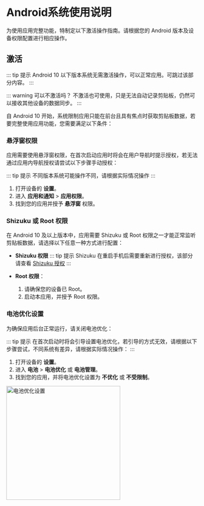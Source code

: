 # Android系统使用说明

为使用应用完整功能，特制定以下激活操作指南。请根据您的 Android 版本及设备权限配置进行相应操作。

## 激活

::: tip 提示
Android 10 以下版本系统无需激活操作，可以正常应用。可跳过该部分内容。
:::

::: warning 可以不激活吗？
不激活也可使用，只是无法自动记录剪贴板，仍然可以接收其他设备的数据同步。
:::

自 Android 10 开始，系统限制应用只能在前台且具有焦点时获取剪贴板数据，若要完整使用应用功能，您需要满足以下条件：

### 悬浮窗权限

应用需要使用悬浮窗权限，在首次启动应用时将会在用户导航时提示授权，若无法通过应用内导航授权请尝试以下步骤手动授权：

::: tip 提示
不同版本系统可能操作不同，请根据实际情况操作
:::

1. 打开设备的 **设置**。
2. 进入 **应用和通知** > **应用权限**。
3. 找到您的应用并授予 **悬浮窗** 权限。

### Shizuku 或 Root 权限

在 Android 10 及以上版本中，应用需要 Shizuku 或 Root 权限之一才能正常监听剪贴板数据，请选择以下任意一种方式进行配置：

- **Shizuku 权限**
  ::: tip 提示
  Shizuku 在重启手机后需要重新进行授权，该部分请查看 [Shizuku 授权](/usages/shizuku.html)
  :::

- **Root 权限**：
    1. 请确保您的设备已 Root。
    2. 启动本应用，并授予 Root 权限。

### 电池优化设置

为确保应用后台正常运行，请关闭电池优化：

::: tip 提示
在首次启动时将会引导设置电池优化，若引导的方式无效，请根据以下步骤尝试，不同系统有差异，请根据实际情况操作：
:::

1. 打开设备的 **设置**。
2. 进入 **电池** > **电池优化** 或 **电池管理**。
3. 找到您的应用，并将电池优化设置为 **不优化** 或 **不受限制**。

<img src="/images/usages/android/battery_optimization_settings_android.jpg" alt="电池优化设置" width="300" data-fancybox="android">
